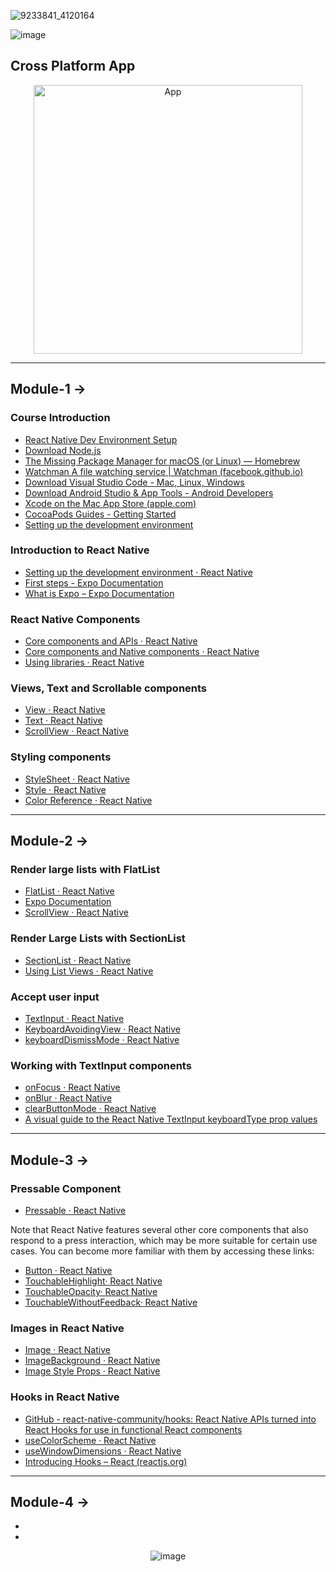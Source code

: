 ![9233841_4120164](https://github.com/user-attachments/assets/e182d0f4-0e38-4c4f-ada1-77bae4bd9085)

![image](https://github.com/user-attachments/assets/ad54df04-ca6a-42cd-9a8c-c15b4a499c13)

## Cross  Platform App
<div align="center">
<img src="https://github.com/user-attachments/assets/e654a003-d2c7-4926-9c4b-0f96247c38e3" alt="App" width="430"/>
</div>

<hr/>

## Module-1 ->

### Course Introduction

- [React Native Dev Environment Setup](https://reactnative.dev/docs/environment-setup)
- [Download Node.js](https://nodejs.org/en/download/)
- [The Missing Package Manager for macOS (or Linux) — Homebrew](https://brew.sh/)
- [Watchman A file watching service | Watchman (facebook.github.io)](https://facebook.github.io/watchman/)
- [Download Visual Studio Code - Mac, Linux, Windows](https://code.visualstudio.com/Download)
- [Download Android Studio & App Tools - Android Developers](https://developer.android.com/studio)
- [Xcode on the Mac App Store (apple.com)](https://apps.apple.com/us/app/xcode/id497799835?mt=12)
- [CocoaPods Guides - Getting Started](https://guides.cocoapods.org/using/getting-started.html)
- [Setting up the development environment](https://reactnative.dev/docs/environment-setup)

### Introduction to React Native

- [Setting up the development environment · React Native](https://reactnative.dev/docs/environment-setup)
- [First steps - Expo Documentation](https://docs.expo.dev/tutorial/planning/)
- [What is Expo – Expo Documentation](https://docs.expo.dev/introduction/expo/)

### React Native Components

- [Core components and APIs · React Native](https://reactnative.dev/docs/components-and-apis)
- [Core components and Native components · React Native](https://reactnative.dev/docs/intro-react-native-components)
- [Using libraries · React Native](https://reactnative.dev/docs/libraries)

### Views, Text and Scrollable components

- [View · React Native](https://reactnative.dev/docs/view)
- [Text · React Native](https://reactnative.dev/docs/text)
- [ScrollView · React Native](https://reactnative.dev/docs/scrollview)

### Styling components

- [StyleSheet · React Native](https://reactnative.dev/docs/stylesheet)
- [Style · React Native](https://reactnative.dev/docs/style)
- [Color Reference · React Native](https://reactnative.dev/docs/colors)

---

## Module-2 ->

### Render large lists with FlatList

- [FlatList · React Native](https://reactnative.dev/docs/flatlist)
- [Expo Documentation](https://docs.expo.dev/versions/latest/react-native/flatlist/)
- [ScrollView · React Native](https://reactnative.dev/docs/scrollview)

### Render Large Lists with SectionList

- [SectionList · React Native](https://reactnative.dev/docs/sectionlist)
- [Using List Views · React Native](https://reactnative.dev/docs/using-a-listview)

### Accept user input

- [TextInput · React Native](https://reactnative.dev/docs/textinput)
- [KeyboardAvoidingView · React Native](https://reactnative.dev/docs/keyboardavoidingview)
- [keyboardDismissMode · React Native](https://reactnative.dev/docs/scrollview#keyboarddismissmode)

### Working with TextInput components

- [onFocus · React Native](https://reactnative.dev/docs/textinput#onfocus)
- [onBlur · React Native](https://reactnative.dev/docs/textinput#onblur)
- [clearButtonMode · React Native](https://reactnative.dev/docs/textinput#clearbuttonmode-ios)
- [A visual guide to the React Native TextInput keyboardType prop values](https://lefkowitz.me/visual-guide-to-react-native-textinput-keyboardtype-options/)

---

## Module-3 ->

### Pressable Component

- [Pressable · React Native](https://reactnative.dev/docs/pressable)
  
Note that React Native features several other core components that also respond to a press interaction, which may be more suitable for certain use cases. You can become more familiar with them by accessing these links:

- [Button · React Native](https://reactnative.dev/docs/button)
- [TouchableHighlight· React Native](https://reactnative.dev/docs/touchablehighlight)
- [TouchableOpacity· React Native](https://reactnative.dev/docs/touchableopacity)
- [TouchableWithoutFeedback· React Native](https://reactnative.dev/docs/touchablewithoutfeedback)

### Images in React Native

- [Image · React Native](https://reactnative.dev/docs/image)
- [ImageBackground · React Native](https://reactnative.dev/docs/imagebackground)
- [Image Style Props · React Native](https://reactnative.dev/docs/image-style-props)

### Hooks in React Native

- [GitHub - react-native-community/hooks: React Native APIs turned into React Hooks for use in functional React components](https://github.com/react-native-community/hooks)
- [useColorScheme · React Native](https://reactnative.dev/docs/usecolorscheme)
- [useWindowDimensions · React Native](https://reactnative.dev/docs/usewindowdimensions)
- [Introducing Hooks – React (reactjs.org)](https://reactjs.org/docs/hooks-intro.html)

---

## Module-4 ->

- []()
- []()

<div align="center">
  
  ![image](https://github.com/user-attachments/assets/aeec10c1-4bc0-464f-b672-431bcaaf4067)
  
</div>
